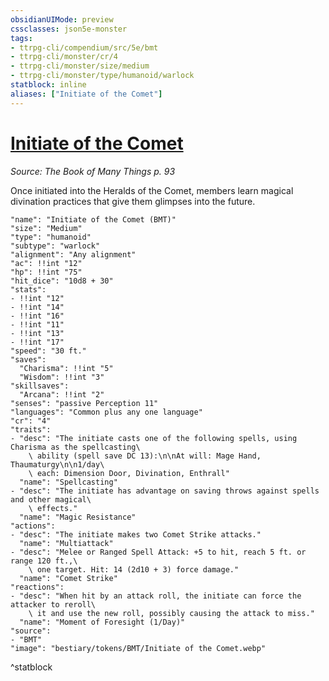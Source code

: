 ```yaml
---
obsidianUIMode: preview
cssclasses: json5e-monster
tags:
- ttrpg-cli/compendium/src/5e/bmt
- ttrpg-cli/monster/cr/4
- ttrpg-cli/monster/size/medium
- ttrpg-cli/monster/type/humanoid/warlock
statblock: inline
aliases: ["Initiate of the Comet"]
---
```

# [Initiate of the Comet](3-Compendium\CLI\bestiary\humanoid/initiate-of-the-comet-bmt.md)
*Source: The Book of Many Things p. 93*  

Once initiated into the Heralds of the Comet, members learn magical divination practices that give them glimpses into the future.

```statblock
"name": "Initiate of the Comet (BMT)"
"size": "Medium"
"type": "humanoid"
"subtype": "warlock"
"alignment": "Any alignment"
"ac": !!int "12"
"hp": !!int "75"
"hit_dice": "10d8 + 30"
"stats":
- !!int "12"
- !!int "14"
- !!int "16"
- !!int "11"
- !!int "13"
- !!int "17"
"speed": "30 ft."
"saves":
  "Charisma": !!int "5"
  "Wisdom": !!int "3"
"skillsaves":
  "Arcana": !!int "2"
"senses": "passive Perception 11"
"languages": "Common plus any one language"
"cr": "4"
"traits":
- "desc": "The initiate casts one of the following spells, using Charisma as the spellcasting\
    \ ability (spell save DC 13):\n\nAt will: Mage Hand, Thaumaturgy\n\n1/day\
    \ each: Dimension Door, Divination, Enthrall"
  "name": "Spellcasting"
- "desc": "The initiate has advantage on saving throws against spells and other magical\
    \ effects."
  "name": "Magic Resistance"
"actions":
- "desc": "The initiate makes two Comet Strike attacks."
  "name": "Multiattack"
- "desc": "Melee or Ranged Spell Attack: +5 to hit, reach 5 ft. or range 120 ft.,\
    \ one target. Hit: 14 (2d10 + 3) force damage."
  "name": "Comet Strike"
"reactions":
- "desc": "When hit by an attack roll, the initiate can force the attacker to reroll\
    \ it and use the new roll, possibly causing the attack to miss."
  "name": "Moment of Foresight (1/Day)"
"source":
- "BMT"
"image": "bestiary/tokens/BMT/Initiate of the Comet.webp"
```
^statblock